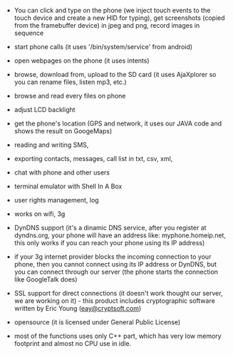 - You can click and type on the phone (we inject touch events to the touch device and create a new HID for typing), get screenshots (copied from the framebuffer device) in jpeg and png, record images in sequence

- start phone calls (it uses '/bin/system/service' from android)

- open webpages on the phone (it uses intents)

- browse, download from, upload to the SD card (it uses AjaXplorer so you can rename files, listen mp3, etc.)

- browse and read every files on phone

- adjust LCD backlight

- get the phone's location (GPS and network, it uses our JAVA code and shows the result on GoogeMaps)

- reading and writing SMS,

- exporting contacts, messages, call list in txt, csv, xml,

- chat with phone and other users

- terminal emulator with Shell In A Box

- user rights management, log

- works on wifi, 3g

- DynDNS support (it's a dinamic DNS service, after you register at dyndns.org, your phone will have an address like: myphone.homeip.net, this only works if you can reach your phone using its IP address)

- if your 3g internet provider blocks the incoming connection to your phone, then you cannot connect using its IP address or DynDNS, but you can connect through our server (the phone starts the connection like GoogleTalk does)

- SSL support for direct connections (it doesn't work thought our server, we are working on it) - this product includes cryptographic software written by Eric Young (eay@cryptsoft.com)

- opensource (it is licensed under General Public License)

- most of the functions uses only C++ part, which has very low memory footprint and almost no CPU use in idle.